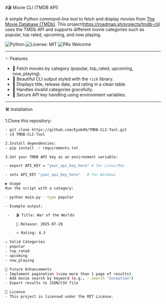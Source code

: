 #🎬 Movie CLI (TMDB API)

A simple Python command-line tool to fetch and display movies from [The Movie Database (TMDb)](https://www.themoviedb.org/). This project(https://roadmap.sh/projects/tmdb-cli) uses the TMDb API and supports different movie categories such as popular, top rated, upcoming, and now playing.

![Python](https://img.shields.io/badge/Python-3.9-blue)
![License: MIT](https://img.shields.io/badge/License-MIT-green)
![PRs Welcome](https://img.shields.io/badge/PRs-welcome-brightgreen)

---

✨ Features
 - 🎥 Fetch movies by category (popular, top_rated, upcoming, now_playing).
 - 🎨 Beautiful CLI output styled with the `rich` library.
 - 📅 Displays title, release date, and rating in a clean table.
 - 🚫 Handles invalid categories gracefully.
 - 🔐 Secure API key handling using environment variables.

---

🛠️ Installation

1.Clone this repository:
 ```bash
 - git clone https://github.com/Eyob49/TMDB-CLI-Tool.git
 - cd TMDB-CLI-Tool

2.Install dependencies:
- pip install -r requirements.txt

3.Set your TMDB API key as an environment variable:

- export API_KEY = "your_api_key_here" # for Linux/Mac

- setx API_KEY "your_api_key_here"   # for Windows

▶️ Usage 
Run the script with a category:

- python main.py --type popular

- Example output:

  -   🎬 Title: War of the Worlds

      📅 Release: 2025-07-29

      ⭐ Rating: 4.3

⚠️ Valid Categories
- popular
- top_rated
- upcoming
- now_playing

🚀 Future Enhancements
- Implement pagination (view more than 1 page of results)
- Add movie search by keyword (e.g., --search "Inception")
- Export results to JSON/CSV file

📜 License
- This project is licensed under the MIT License.



